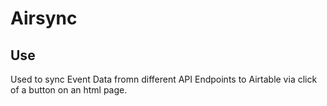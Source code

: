# Airsync

## Use 

Used to sync Event Data fromn different API Endpoints to Airtable via click of a button on an html page.
